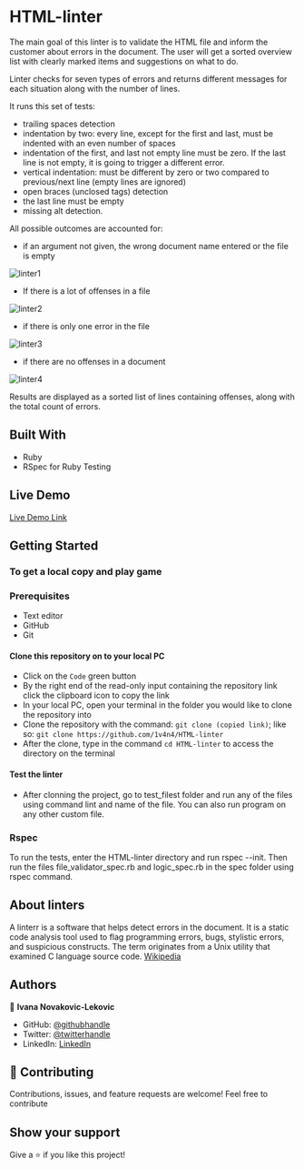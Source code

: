 # HTML-linter
The main goal of this linter is to validate the HTML file and inform the customer about errors in the document. The user will get a sorted overview list with clearly marked items and suggestions on what to do.

Linter checks for seven types of errors and returns different messages for each situation along with the number of lines. 

It runs this set of tests:
- trailing spaces detection
- indentation by two: every line, except for the first and last, must be indented with an even number of spaces
- indentation of the first, and last not empty line must be zero. If the last line is not empty, it is going to trigger
   a different error.
- vertical indentation: must be different by zero or two compared to previous/next line (empty lines are ignored)
- open braces (unclosed tags) detection
- the last line must be empty
- missing alt detection.

All possible outcomes are accounted for:

- if an argument not given, the wrong document name entered or the file is empty

![linter1](https://user-images.githubusercontent.com/65791349/118408015-e1312f00-b683-11eb-98aa-c57f4a18bc47.png)

- If there is a lot of offenses in a file

![linter2](https://user-images.githubusercontent.com/65791349/118408009-deced500-b683-11eb-900a-1eb42b9481d1.png)

- if there is only one error in the file

![linter3](https://user-images.githubusercontent.com/65791349/118408018-e42c1f80-b683-11eb-8c56-d99d7f8905d5.png)

- if there are no offenses in a document

![linter4](https://user-images.githubusercontent.com/65791349/118408020-e55d4c80-b683-11eb-9d08-0277be4f3b33.png)

Results are displayed as a sorted list of lines containing offenses, along with the total count of errors.

## Built With

- Ruby
- RSpec for Ruby Testing

## Live Demo

[Live Demo Link](https://1v4n4.github.io/HTML-linter/)

## Getting Started

### To get a local copy and play game

### Prerequisites

- Text editor
- GitHub
- Git

#### Clone this repository on to your local PC

- Click on the `Code` green button
- By the right end of the read-only input containing the repository link click the clipboard icon to copy the link
- In your local PC, open your terminal in the folder you would like to clone the repository into
- Clone the repository with the command: `git clone (copied link)`; like so: `git clone https://github.com/1v4n4/HTML-linter`
- After the clone, type in the command `cd HTML-linter` to access the directory on the terminal

#### Test the linter

- After clonning the project, go to test_filest folder and run any of the files using command lint and name of the file. You can also run program on any other custom file.

### Rspec

To run the tests, enter the HTML-linter directory and run rspec --init. Then run the files file_validator_spec.rb and logic_spec.rb in the spec folder using rspec command.

## About linters

A linterr is a software that helps detect errors in the document. It is a static code analysis tool used to flag programming errors, bugs, stylistic errors, and suspicious constructs. The term originates from a Unix utility that examined C language source code. [Wikipedia](https://en.wikipedia.org/wiki/Lint_(software))

## Authors

:bust_in_silhouette: **Ivana Novakovic-Lekovic**

- GitHub: [@githubhandle](https://github.com/1v4n4)
- Twitter: [@twitterhandle](https://twitter.com/codeIv1)
- LinkedIn: [LinkedIn](https://www.linkedin.com/in/ivana-novakovic-lekovic/)


## :handshake: Contributing

Contributions, issues, and feature requests are welcome!
Feel free to contribute

## Show your support

Give a ⭐️ if you like this project!

